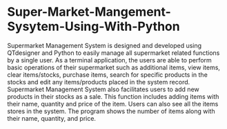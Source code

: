 # Super-Market-Mangement-Sysytem-Using-With-Python
Supermarket Management System is designed and developed using QTdesigner and Python to easily manage all supermarket related functions by a single user. As a terminal application, the users are able to perform basic operations of their supermarket such as additional items, view items, clear items/stocks, purchase items, search for specific products in the stocks and edit any items/products placed in the system record. Supermarket Management System also facilitates users to add new products in their stocks as a sale. This function includes adding items with their name, quantity and price of the item. Users can also see all the items stores in the system. The program shows the number of items along with their name, quantity, and price.
